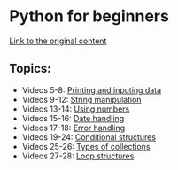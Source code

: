 # Python for beginners

[Link to the original content](https://learn.microsoft.com/pt-br/shows/intro-to-python-development/)

## Topics:

- Videos 5-8: [Printing and inputing data](print_and_input.py)
- Videos 9-12: [String manipulation](string_manipulation.py)
- Videos 13-14: [Using numbers](numbers.py)
- Videos 15-16: [Date handling](dates.py)
- Videos 17-18: [Error handling](error_handling.py)
- Videos 19-24: [Conditional structures](conditions.py)
- Videos 25-26: [Types of collections](data_collections.py)
- Videos 27-28: [Loop structures](loops.py)
